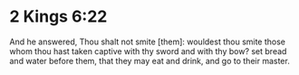 # 2 Kings 6:22

And he answered, Thou shalt not smite [them]: wouldest thou smite those whom thou hast taken captive with thy sword and with thy bow? set bread and water before them, that they may eat and drink, and go to their master.